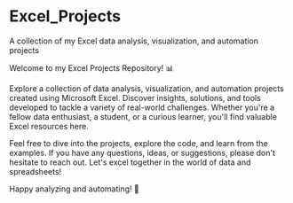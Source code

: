 # Excel_Projects
A collection of my Excel data analysis, visualization, and automation projects

Welcome to my Excel Projects Repository! 📊

Explore a collection of data analysis, visualization, and automation projects created using Microsoft Excel. Discover insights, solutions, and tools developed to tackle a variety of real-world challenges. Whether you're a fellow data enthusiast, a student, or a curious learner, you'll find valuable Excel resources here.

Feel free to dive into the projects, explore the code, and learn from the examples. If you have any questions, ideas, or suggestions, please don't hesitate to reach out. Let's excel together in the world of data and spreadsheets!

Happy analyzing and automating! 🚀

